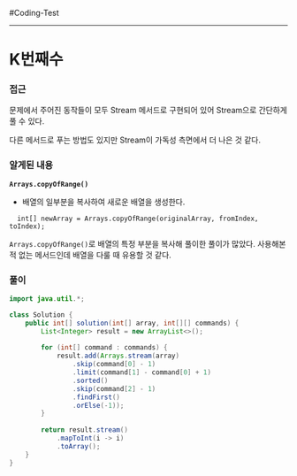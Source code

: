 #Coding-Test 

---

# K번째수

### 접근
문제에서 주어진 동작들이 모두 Stream 메서드로 구현되어 있어 Stream으로  간단하게 풀 수 있다.

다른 메서드로 푸는 방법도 있지만 Stream이 가독성 측면에서 더 나은 것 같다.

### 알게된 내용
**`Arrays.copyOfRange()`**

- 배열의 일부분을 복사하여 새로운 배열을 생성한다.

```
  int[] newArray = Arrays.copyOfRange(originalArray, fromIndex, toIndex);
```

`Arrays.copyOfRange()`로 배열의 특정 부분을 복사해 풀이한 풀이가 많았다. 사용해본 적 없는 메서드인데 배열을 다룰 때 유용할 것 같다.

### 풀이
```java
import java.util.*;

class Solution {
    public int[] solution(int[] array, int[][] commands) {
        List<Integer> result = new ArrayList<>();
        
        for (int[] command : commands) {
            result.add(Arrays.stream(array)
                .skip(command[0] - 1)
                .limit(command[1] - command[0] + 1)
                .sorted()
                .skip(command[2] - 1)
                .findFirst()
                .orElse(-1));
        }
        
        return result.stream()
            .mapToInt(i -> i)
            .toArray();
    }
}
```
